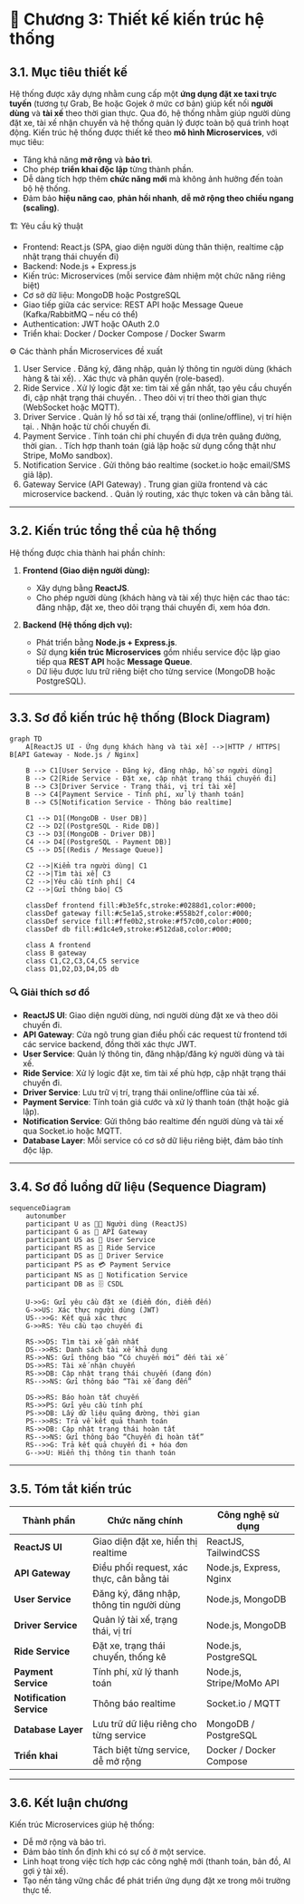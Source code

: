 # 🧱 Chương 3: Thiết kế kiến trúc hệ thống

## 3.1. Mục tiêu thiết kế

Hệ thống được xây dựng nhằm cung cấp một **ứng dụng đặt xe taxi trực tuyến** (tương tự Grab, Be hoặc Gojek ở mức cơ bản) giúp kết nối **người dùng** và **tài xế** theo thời gian thực.
Qua đó, hệ thống nhằm giúp người dùng đặt xe, tài xế nhận chuyến và hệ thống quản lý được toàn bộ quá trình hoạt động.
Kiến trúc hệ thống được thiết kế theo **mô hình Microservices**, với mục tiêu:

- Tăng khả năng **mở rộng** và **bảo trì**.  
- Cho phép **triển khai độc lập** từng thành phần.  
- Dễ dàng tích hợp thêm **chức năng mới** mà không ảnh hưởng đến toàn bộ hệ thống.  
- Đảm bảo **hiệu năng cao**, **phản hồi nhanh**, **dễ mở rộng theo chiều ngang (scaling)**.

🏗️ Yêu cầu kỹ thuật

- Frontend: React.js (SPA, giao diện người dùng thân thiện, realtime cập nhật trạng thái chuyến đi)
- Backend: Node.js + Express.js
- Kiến trúc: Microservices (mỗi service đảm nhiệm một chức năng riêng biệt)
- Cơ sở dữ liệu: MongoDB hoặc PostgreSQL
- Giao tiếp giữa các service: REST API hoặc Message Queue (Kafka/RabbitMQ – nếu có thể)
- Authentication: JWT hoặc OAuth 2.0
- Triển khai: Docker / Docker Compose / Docker Swarm

⚙️ Các thành phần Microservices đề xuất

1. User Service
   . Đăng ký, đăng nhập, quản lý thông tin người dùng (khách hàng & tài xế).
   . Xác thực và phân quyền (role-based).
2. Ride Service
   . Xử lý logic đặt xe: tìm tài xế gần nhất, tạo yêu cầu chuyến đi, cập nhật trạng thái chuyến.
   . Theo dõi vị trí theo thời gian thực (WebSocket hoặc MQTT).
3. Driver Service
   . Quản lý hồ sơ tài xế, trạng thái (online/offline), vị trí hiện tại.
   . Nhận hoặc từ chối chuyến đi.
4. Payment Service
   . Tính toán chi phí chuyến đi dựa trên quãng đường, thời gian.
   . Tích hợp thanh toán (giả lập hoặc sử dụng cổng thật như Stripe, MoMo sandbox).
5. Notification Service
   . Gửi thông báo realtime (socket.io hoặc email/SMS giả lập).
6. Gateway Service (API Gateway)
   . Trung gian giữa frontend và các microservice backend.
   . Quản lý routing, xác thực token và cân bằng tải.

---

## 3.2. Kiến trúc tổng thể của hệ thống

Hệ thống được chia thành hai phần chính:

1. **Frontend (Giao diện người dùng):**  
   - Xây dựng bằng **ReactJS**.  
   - Cho phép người dùng (khách hàng và tài xế) thực hiện các thao tác: đăng nhập, đặt xe, theo dõi trạng thái chuyến đi, xem hóa đơn.  

2. **Backend (Hệ thống dịch vụ):**  
   - Phát triển bằng **Node.js + Express.js**.  
   - Sử dụng **kiến trúc Microservices** gồm nhiều service độc lập giao tiếp qua **REST API** hoặc **Message Queue**.  
   - Dữ liệu được lưu trữ riêng biệt cho từng service (MongoDB hoặc PostgreSQL).  

---

## 3.3. Sơ đồ kiến trúc hệ thống (Block Diagram)
```mermaid
graph TD
    A[ReactJS UI - Ứng dụng khách hàng và tài xế] -->|HTTP / HTTPS| B[API Gateway - Node.js / Nginx]
    
    B --> C1[User Service - Đăng ký, đăng nhập, hồ sơ người dùng]
    B --> C2[Ride Service - Đặt xe, cập nhật trạng thái chuyến đi]
    B --> C3[Driver Service - Trạng thái, vị trí tài xế]
    B --> C4[Payment Service - Tính phí, xử lý thanh toán]
    B --> C5[Notification Service - Thông báo realtime]

    C1 --> D1[(MongoDB - User DB)]
    C2 --> D2[(PostgreSQL - Ride DB)]
    C3 --> D3[(MongoDB - Driver DB)]
    C4 --> D4[(PostgreSQL - Payment DB)]
    C5 --> D5[(Redis / Message Queue)]

    C2 -->|Kiểm tra người dùng| C1
    C2 -->|Tìm tài xế| C3
    C2 -->|Yêu cầu tính phí| C4
    C2 -->|Gửi thông báo| C5

    classDef frontend fill:#b3e5fc,stroke:#0288d1,color:#000;
    classDef gateway fill:#c5e1a5,stroke:#558b2f,color:#000;
    classDef service fill:#ffe0b2,stroke:#f57c00,color:#000;
    classDef db fill:#d1c4e9,stroke:#512da8,color:#000;

    class A frontend
    class B gateway
    class C1,C2,C3,C4,C5 service
    class D1,D2,D3,D4,D5 db
```

### 🔍 Giải thích sơ đồ
- **ReactJS UI**: Giao diện người dùng, nơi người dùng đặt xe và theo dõi chuyến đi.  
- **API Gateway**: Cửa ngõ trung gian điều phối các request từ frontend tới các service backend, đồng thời xác thực JWT.  
- **User Service**: Quản lý thông tin, đăng nhập/đăng ký người dùng và tài xế.  
- **Ride Service**: Xử lý logic đặt xe, tìm tài xế phù hợp, cập nhật trạng thái chuyến đi.  
- **Driver Service**: Lưu trữ vị trí, trạng thái online/offline của tài xế.  
- **Payment Service**: Tính toán giá cước và xử lý thanh toán (thật hoặc giả lập).  
- **Notification Service**: Gửi thông báo realtime đến người dùng và tài xế qua Socket.io hoặc MQTT.  
- **Database Layer**: Mỗi service có cơ sở dữ liệu riêng biệt, đảm bảo tính độc lập.

---

## 3.4. Sơ đồ luồng dữ liệu (Sequence Diagram)

```mermaid
sequenceDiagram
    autonumber
    participant U as 🧑‍💻 Người dùng (ReactJS)
    participant G as 🚪 API Gateway
    participant US as 👤 User Service
    participant RS as 🚗 Ride Service
    participant DS as 🧭 Driver Service
    participant PS as 💳 Payment Service
    participant NS as 🔔 Notification Service
    participant DB as 🗄️ CSDL

    U->>G: Gửi yêu cầu đặt xe (điểm đón, điểm đến)
    G->>US: Xác thực người dùng (JWT)
    US-->>G: Kết quả xác thực
    G->>RS: Yêu cầu tạo chuyến đi

    RS->>DS: Tìm tài xế gần nhất
    DS-->>RS: Danh sách tài xế khả dụng
    RS->>NS: Gửi thông báo “Có chuyến mới” đến tài xế
    DS->>RS: Tài xế nhận chuyến
    RS->>DB: Cập nhật trạng thái chuyến (đang đón)
    RS-->>NS: Gửi thông báo “Tài xế đang đến”

    DS->>RS: Báo hoàn tất chuyến
    RS->>PS: Gửi yêu cầu tính phí
    PS->>DB: Lấy dữ liệu quãng đường, thời gian
    PS-->>RS: Trả về kết quả thanh toán
    RS->>DB: Cập nhật trạng thái hoàn tất
    RS-->>NS: Gửi thông báo “Chuyến đi hoàn tất”
    RS-->>G: Trả kết quả chuyến đi + hóa đơn
    G-->>U: Hiển thị thông tin thanh toán
```

---

## 3.5. Tóm tắt kiến trúc

| Thành phần | Chức năng chính | Công nghệ sử dụng |
|-------------|----------------|------------------|
| **ReactJS UI** | Giao diện đặt xe, hiển thị realtime | ReactJS, TailwindCSS |
| **API Gateway** | Điều phối request, xác thực, cân bằng tải | Node.js, Express, Nginx |
| **User Service** | Đăng ký, đăng nhập, thông tin người dùng | Node.js, MongoDB |
| **Driver Service** | Quản lý tài xế, trạng thái, vị trí | Node.js, MongoDB |
| **Ride Service** | Đặt xe, trạng thái chuyến, thống kê | Node.js, PostgreSQL |
| **Payment Service** | Tính phí, xử lý thanh toán | Node.js, Stripe/MoMo API |
| **Notification Service** | Thông báo realtime | Socket.io / MQTT |
| **Database Layer** | Lưu trữ dữ liệu riêng cho từng service | MongoDB / PostgreSQL |
| **Triển khai** | Tách biệt từng service, dễ mở rộng | Docker / Docker Compose |

---

## 3.6. Kết luận chương

Kiến trúc Microservices giúp hệ thống:
- Dễ mở rộng và bảo trì.  
- Đảm bảo tính ổn định khi có sự cố ở một service.  
- Linh hoạt trong việc tích hợp các công nghệ mới (thanh toán, bản đồ, AI gợi ý tài xế).  
- Tạo nền tảng vững chắc để phát triển ứng dụng đặt xe trong môi trường thực tế.
